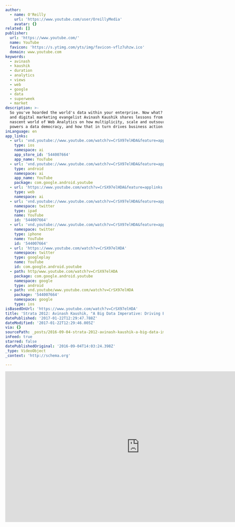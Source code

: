 ```yaml
---
author:
  - name: O'Reilly
    url: 'https://www.youtube.com/user/OreillyMedia'
    avatar: {}
related: []
publisher:
  url: 'https://www.youtube.com/'
  name: YouTube
  favicon: 'https://s.ytimg.com/yts/img/favicon-vflz7uhzw.ico'
  domain: www.youtube.com
keywords:
  - avinash
  - kaushik
  - duration
  - analytics
  - views
  - web
  - google
  - data
  - superweek
  - market
description: >-
  So you've hoarded the world's data within your enterprise. Now what? Author
  and digital marketing evangelist Avinash Kaushik shares lessons from the
  nascent world of Web Analytics on how multiplicity, scale and outsourcing
  powers a data democracy, and how that in turn drives business action.
inLanguage: en
app_links:
  - url: 'vnd.youtube://www.youtube.com/watch?v=CrSX97elHDA&feature=applinks'
    type: ios
    namespace: ai
    app_store_id: '544007664'
    app_name: YouTube
  - url: 'vnd.youtube://www.youtube.com/watch?v=CrSX97elHDA&feature=applinks'
    type: android
    namespace: ai
    app_name: YouTube
    package: com.google.android.youtube
  - url: 'https://www.youtube.com/watch?v=CrSX97elHDA&feature=applinks'
    type: web
    namespace: ai
  - url: 'vnd.youtube://www.youtube.com/watch?v=CrSX97elHDA&feature=applinks'
    namespace: twitter
    type: ipad
    name: YouTube
    id: '544007664'
  - url: 'vnd.youtube://www.youtube.com/watch?v=CrSX97elHDA&feature=applinks'
    namespace: twitter
    type: iphone
    name: YouTube
    id: '544007664'
  - url: 'https://www.youtube.com/watch?v=CrSX97elHDA'
    namespace: twitter
    type: googleplay
    name: YouTube
    id: com.google.android.youtube
  - path: http/www.youtube.com/watch?v=CrSX97elHDA
    package: com.google.android.youtube
    namespace: google
    type: android
  - path: vnd.youtube/www.youtube.com/watch?v=CrSX97elHDA
    package: '544007664'
    namespace: google
    type: ios
isBasedOnUrl: 'https://www.youtube.com/watch?v=CrSX97elHDA'
title: 'Strata 2012: Avinash Kaushik, "A Big Data Imperative: Driving Big Action"'
datePublished: '2017-01-22T12:29:47.788Z'
dateModified: '2017-01-22T12:29:46.005Z'
via: {}
sourcePath: _posts/2016-09-04-strata-2012-avinash-kaushik-a-big-data-imperative-drivin.md
inFeed: true
starred: false
datePublishedOriginal: '2016-09-04T14:03:24.398Z'
_type: VideoObject
_context: 'http://schema.org'

---
```

<iframe src="https://cdn.embedly.com/widgets/media.html?src=https%3A%2F%2Fwww.youtube.com%2Fembed%2FCrSX97elHDA%3Ffeature%3Doembed&amp;url=http%3A%2F%2Fwww.youtube.com%2Fwatch%3Fv%3DCrSX97elHDA&amp;image=https%3A%2F%2Fi.ytimg.com%2Fvi%2FCrSX97elHDA%2Fhqdefault.jpg&amp;key=b7d04c9b404c499eba89ee7072e1c4f7&amp;type=text%2Fhtml&amp;schema=youtube" width="854" height="480" scrolling="no" frameborder="0" allowfullscreen="" style=""></iframe>
